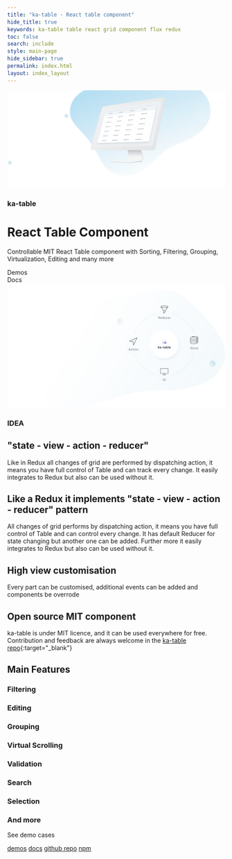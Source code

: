 ```yaml
---
title: "ka-table - React table component"
hide_title: true
keywords: ka-table table react grid component flux redux
toc: false
search: include
style: main-page
hide_sidebar: true
permalink: index.html
layout: index_layout
---
```

<div class="main-banner-container">
  <div class="container">
    <div class="main-banner">
      <img src="images/main@2x.png" alt='ka-table banner'/>
    </div>
  </div>
</div>
<div class="container">
<div class="row main-banner-row">
  <div class="col-md-5">
    <div class="main-banner-text">
      <h3 class="header-tag">ka-table</h3>
      <h1 class="post-title-main">React Table Component</h1>
      <p>Controllable MIT React Table component with Sorting, Filtering, Grouping, Virtualization, Editing and many more</p>
      <div class="btn btn-primary">Demos</div>
      <div class="btn btn-outline-primary">Docs</div>
    </div>
  </div>
</div>
</div>
<div class="reducer-container">
  <div class="container">
    <div class="reducer-banner">
      <img src="images/shema.png" alt='ka-table schema'/>
    </div>
  </div>
</div>
<div class="container">
<div class="row reducer-row">
  <div class="col-md-7"></div>
  <div class="col-md-5">
    <div class="main-banner-text">
      <h3 class="header-tag">IDEA</h3>
      <h2 class="post-title-main">"state - view - action - reducer"</h2>
      <p>Like in Redux all changes of grid are performed by dispatching action, it means you have full control of Table and can track every change. It easily integrates to Redux but also can be used without it.</p>
    </div>
  </div>
</div>

## Like a Redux it implements "state - view - action - reducer" pattern


All changes of grid performs by dispatching action, it means you have full control of Table and can control every change. It has default Reducer for state changing but another one can be added. Further more it easily integrates to Redux but also can be used without it.

## High view customisation

Every part can be customised, additional events can be added and components be overrode


## Open source MIT component

ka-table is under MIT licence, and it can be used everywhere for free. Contribution and feedback are always welcome in the [ka-table repo](https://github.com/komarovalexander/ka-table){:target="_blank"}

## Main Features
<div class="features">
  <div class="feature-block">
    <h3>Filtering</h3>
  </div>

  <div class="feature-block">
    <h3>Editing</h3>
  </div>

  <div class="feature-block">
    <h3>Grouping</h3>
  </div>

  <div class="feature-block">
    <h3>Virtual Scrolling</h3>
  </div>

  <div class="feature-block">
    <h3>Validation</h3>
  </div>

  <div class="feature-block">
    <h3>Search</h3>
  </div>

  <div class="feature-block">
    <h3>Selection</h3>
  </div>

  <div class="feature-block">
    <h3>And more</h3>
    <p>See demo cases</p>
  </div>
</div>

[demos](#) [docs](#) [github repo](#) [npm](#)
</div>